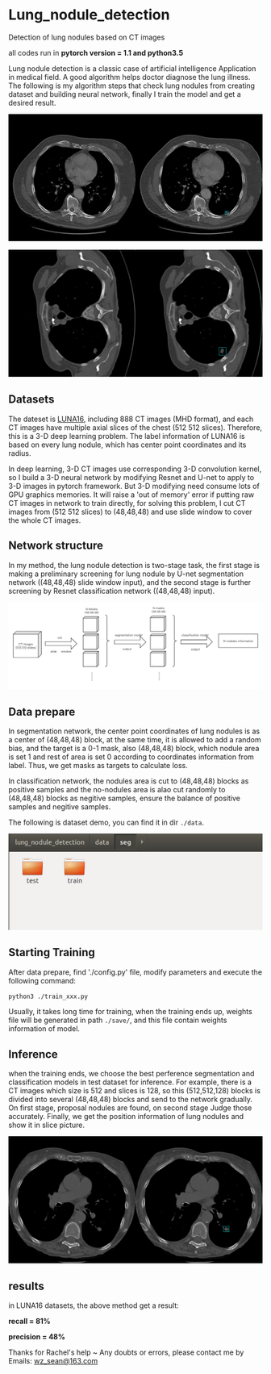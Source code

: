 # Lung_nodule_detection
Detection of lung nodules based on CT images 

all codes run in **pytorch version = 1.1 and python3.5**

Lung nodule detection is a classic case of artificial intelligence Application in medical field. A good algorithm helps doctor diagnose the lung illness. The following is my algorithm steps that check lung nodules from creating dataset and building neural network, finally I train the model and get a desired result.

![](readimg/img2.jpg)

![](readimg/img3.jpg)

## Datasets
The dateset is [LUNA16](http://academictorrents.com/collection/luna-lung-nodule-analysis-16---isbi-2016-challenge), including 888 CT images (MHD format), and each CT images have multiple axial slices of the chest (512 512 slices). Therefore, this is a 3-D deep learning problem. The label information of LUNA16 is based on every lung nodule, which has center point coordinates and its radius.

In deep learning, 3-D CT images use corresponding 3-D convolution kernel, so I build a 3-D neural network by modifying Resnet and U-net to apply to 3-D images in pytorch framework. But 3-D modifying need consume lots of GPU graphics memories. It will raise a 'out of memory' error if putting raw CT images in network to train directly, for solving this problem, I cut CT images from (512 512 slices) to (48,48,48) and use slide window to cover the whole CT images.

## Network structure
In my method, the lung nodule detection is two-stage task, the first stage is making a preliminary screening for lung nodule by U-net segmentation network ((48,48,48) slide window input), and the second stage is further screening by Resnet classification network ((48,48,48) input).

![](readimg/img1.jpg)

## Data prepare
In segmentation network, the center point coordinates of lung nodules is as a center of (48,48,48) block, at the same time, it is allowed to add a random bias, and the target is a 0-1 mask, also (48,48,48) block, which nodule area is set 1 and rest of area is set 0  according to coordinates information from label. Thus, we get masks as targets to calculate loss.

In classification network, the nodules area is cut to (48,48,48) blocks as positive samples and the no-nodules area is alao cut randomly to (48,48,48) blocks as negitive samples, ensure the balance of positive samples and negitive samples.

The following is dataset demo, you can find it in dir `./data`.

 ![](readimg/img5.jpg)
 
 ## Starting Training
 After data prepare, find './config.py' file, modify parameters and execute the following command:
 ``` bash
python3 ./train_xxx.py
```
Usually, it takes long time for training, when the training ends up, weights file will be generated in path `./save/`, and this file contain weights information of model.

## Inference
when the training ends, we choose the best perference segmentation and classification models in test dataset for inference. For example, there is a CT images which size is 512 and slices is 128, so this (512,512,128) blocks is divided into several (48,48,48) blocks and send to the network gradually. On first stage, proposal nodules are found, on second stage Judge those accurately. Finally, we get the position information of lung nodules and show it in slice picture.

![](readimg/img4.jpg)

## results
in LUNA16 datasets, the above method get a result:

**recall = 81%**

**precision = 48%**

Thanks for Rachel's help ~
Any doubts or errors, please contact me by Emails: wz_sean@163.com
